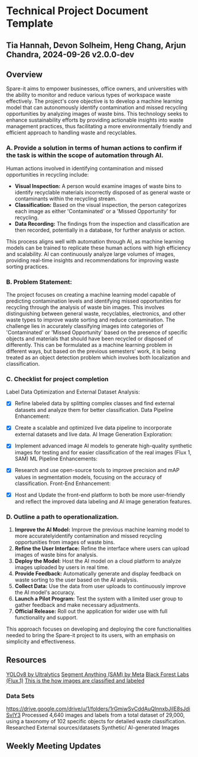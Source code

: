 # Technical Project Document Template

## Tia Hannah, Devon Solheim, Heng Chang, Arjun Chandra, 2024-09-26 v2.0.0-dev

## Overview

Spare-it aims to empower businesses, office owners, and universities with the ability to monitor and reduce various types of workspace waste effectively. The project's core objective is to develop a machine learning model that can autonomously identify contamination and missed recycling opportunities by analyzing images of waste bins. This technology seeks to enhance sustainability efforts by providing actionable insights into waste management practices, thus facilitating a more environmentally friendly and efficient approach to handling waste and recyclables.

### A. Provide a solution in terms of human actions to confirm if the task is within the scope of automation through AI.

Human actions involved in identifying contamination and missed opportunities in recycling include:

- **Visual Inspection:** A person would examine images of waste bins to identify recyclable materials incorrectly disposed of as general waste or contaminants within the recycling stream.
- **Classification:** Based on the visual inspection, the person categorizes each image as either 'Contaminated' or a 'Missed Opportunity' for recycling.
- **Data Recording:** The findings from the inspection and classification are then recorded, potentially in a database, for further analysis or action.

This process aligns well with automation through AI, as machine learning models can be trained to replicate these human actions with high efficiency and scalability. AI can continuously analyze large volumes of images, providing real-time insights and recommendations for improving waste sorting practices.

### B. Problem Statement:
The project focuses on creating a machine learning model capable of predicting contamination levels and identifying missed opportunities for recycling through the analysis of waste bin images. This involves distinguishing between general waste, recyclables, electronics, and other waste types to improve waste sorting and reduce contamination. The challenge lies in accurately classifying images into categories of 'Contaminated' or 'Missed Opportunity' based on the presence of specific objects and materials that should have been recycled or disposed of differently. This can be formulated as a machine learning problem in different ways, but based on the previous semesters’ work, it is being treated as an object detection problem which involves both localization and classification. 


### C. Checklist for project completion
 
Label Data Optimization and External Dataset Analysis:  
- [x] Refine labeled data by splitting complex classes and find external datasets and analyze them for better classification.
Data Pipeline Enhancement:  
- [x] Create a scalable and optimized live data pipeline to incorporate external datasets and live data.
AI Image Generation Exploration:  
- [x] Implement advanced image AI models to generate high-quality synthetic images for testing and for easier classification of the real images (Flux 1, SAM)
ML Pipeline Enhancements:  
- [x] Research and use open-source tools to improve precision and mAP values in segmentation models, focusing on the accuracy of classification.
Front-End Enhancement:
- [x] Host and Update the front-end platform to both be more user-friendly and  reflect the improved data labeling and AI image generation features. 


### D. Outline a path to operationalization.

1. **Improve the AI Model:** Improve the previous machine learning model to more accuratelyidentify contamination and missed recycling opportunities from images of waste bins.
2. **Refine the User Interface:** Refine the interface where users can upload images of waste bins for analysis.
3. **Deploy the Model:** Host the AI model on a cloud platform to analyze images uploaded by users in real time.
4. **Provide Feedback:** Automatically generate and display feedback on waste sorting to the user based on the AI analysis.
5. **Collect Data:** Use the data from user uploads to continuously improve the AI model's accuracy.
6. **Launch a Pilot Program:** Test the system with a limited user group to gather feedback and make necessary adjustments.
7. **Official Release:** Roll out the application for wider use with full functionality and support.

This approach focuses on developing and deploying the core functionalities needed to bring the Spare-it project to its users, with an emphasis on simplicity and effectiveness.


## Resources
[YOLOv8 by Ultralytics]([url](https://docs.ultralytics.com/tasks/segment/))
[Segment Anything (SAM) by Meta]([url](https://segment-anything.com/))
[Black Forest Labs (Flux.1)]([url](https://huggingface.co/black-forest-labs))
[This is the how images are classified and labeled]([url](https://www.google.com/url?q=https://airtable.com/appfD0HATg3Ii35Oo/shrN7ywJvqfJV3ROE/tblEaPEKrbEVOeHic&sa=D&source=docs&ust=1727381391761009&usg=AOvVaw2CL2OQTQsYEj4lrWrI1g-m))


### Data Sets
https://drive.google.com/drive/u/1/folders/1rGmiwSvCddAuQlnnxbJiIE8sJdiSvIY3
Processed 4,640 images and labels from a total dataset of 29,000, using a taxonomy of 102 specific objects for detailed waste classification.
Researched External sources/datasets
Synthetic/ AI-generated Images

## Weekly Meeting Updates
